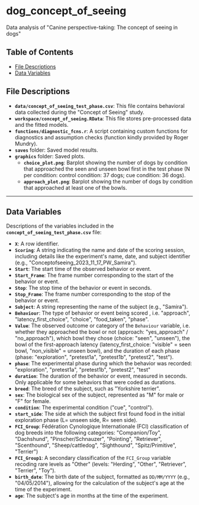 # dog_concept_of_seeing

Data analysis of "Canine perspective-taking: The concept of seeing in dogs"

## Table of Contents

- [File Descriptions](#file-descriptions)
- [Data Variables](#data-variables)


## File Descriptions

- **`data/concept_of_seeing_test_phase.csv`**: This file contains behavioral data collected during the "Concept of Seeing" study.
- **`workspace/concept_of_seeing.RData`**: This file stores pre-processed data and the fitted models.
- **`functions/diagnostic_fcns.r`**: A script containing custom functions for diagnostics and assumption checks (function kindly provided by Roger Mundry).
- **`saves`** folder: Saved model results.
- **`graphics`** folder: Saved plots.  
  + **`choice_plot.png`**: Barplot showing the number of dogs by condition that approached the seen and unseen bowl first in the test phase (N per condition: control condition: 37 dogs; cue condition: 36 dogs).   
  + **`approach_plot.png`**: Barplot showing the number of dogs by condition that approached at least one of the bowls.  

---

## Data Variables

Descriptions of the variables included in the **`concept_of_seeing_test_phase.csv`** file:

- **`X`**: A row identifier.
- **`Scoring`**: A string indicating the name and date of the scoring session,  including details like the experiment's name, date, and subject identifier (e.g., "Conceptofseeing_2023_11_17_PW_Samira").
- **`Start`**: The start time of the observed behavior or event.
- **`Start_Frame`**: The frame number corresponding to the start of the behavior or event.
- **`Stop`**: The stop time of the behavior or event in seconds.
- **`Stop_Frame`**: The frame number corresponding to the stop of the behavior or event. 
- **`Subject`**: A string representing the name  of the subject (e.g., "Samira").
- **`Behaviour`**: The type of behavior or event being scored , i.e. "approach", "latency_first_choice", "choice", "food_taken", "phase".
- **`Value`**: The observed outcome or category of the `Behaviour` variable, i.e.  whether they approached the bowl or not (approach: "yes_approach" / "no_approach"), which bowl they chose (choice: "seen", "unseen"), the bowl of the first-approach latency (latency_first_choice: "visible" = seen bowl, "non_visible" = unseen bowl), and the duration of each phase (phase: "exploration", "pretest1a", "pretest1b", "pretest2", "test").
- **`phase`**: The experimental phase during which the behavior was recorded: "exploration", "pretest1a", "pretest1b", "pretest2", "test"  
- **`duration`**: The duration of the behavior or event, measured in seconds. Only applicable for some behaviors that were coded as durations.
- **`breed`**: The breed of the subject, such as "Yorkshire terrier".
- **`sex`**: The biological sex of the subject, represented as "M" for male or "F" for female.
- **`condition`**: The experimental condition ("cue", "control").
- **`start_side`**: The side at which the subject first found food in the initial exploration phase (L= unseen side, R= seen side).
- **`FCI_Group`**: Fédération Cynologique Internationale (FCI) classification of dog breeds into the following categories: "Companion/Toy", "Dachshund", "Pinscher/Schnauzer", "Pointing", "Retriever", "Scenthound", "Sheep/cattledog", "Sighthound", "Spitz/Primitive", "Terrier")
- **`FCI_Group1`**: A secondary classification of the `FCI_Group` variable recoding rare levels as "Other" (levels: "Herding", "Other", "Retriever", "Terrier", "Toy").
- **`birth_date`**: The birth date of the subject, formatted as `DD/MM/YYYY` (e.g., "04/05/2014"), allowing for the calculation of the subject's age at the time of the experiment.
- **`age`**: The subject's age in months at the time of the experiment. 
